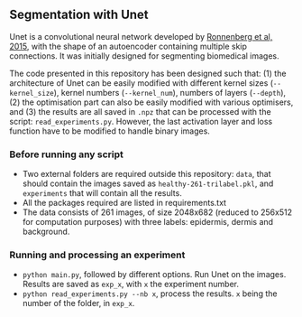 ## Segmentation with Unet

Unet is a convolutional neural network developed by [Ronnenberg et al, 2015](https://arxiv.org/abs/1505.04597), with the shape of an autoencoder containing multiple skip connections. It was initially designed for segmenting biomedical images.

The code presented in this repository has been designed such that: (1) the architecture of Unet can be easily modified with different kernel sizes (`--kernel_size`), kernel numbers (`--kernel_num`), numbers of layers (`--depth`), (2) the optimisation part can also be easily modified with various optimisers, and (3) the results are all saved in `.npz` that can be processed with the script: `read_experiments.py`. However, the last activation layer and loss function have to be modified to handle binary images. 

### Before running any script
- Two external folders are required outside this repository: `data`, that should contain the images saved as `healthy-261-trilabel.pkl`, and `experiments` that will contain all the results.
- All the packages required are listed in requirements.txt
- The data consists of 261 images, of size 2048x682 (reduced to 256x512 for computation purposes) with three labels: epidermis, dermis and background.

### Running and processing an experiment
- `python main.py`, followed by different options. Run Unet on the images. Results are saved as `exp_x`, with `x` the experiment number.
- `python read_experiments.py --nb x`, process the results. `x` being the number of the folder, in `exp_x`.



